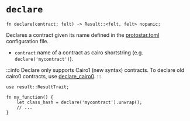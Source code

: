 # `declare`

```cairo
fn declare(contract: felt) -> Result::<felt, felt> nopanic;
```

Declares a contract given its name defined in the [protostar.toml](../../04-configuration-file.md) configuration
file.

- `contract` name of a contract as cairo shortstring (e.g. `declare('mycontract')`).

:::info
Declare only supports Cairo1 (new syntax) contracts. To declare old cairo0 contracts,
use [declare_cairo0](./declare-cairo0.md).
:::

```cairo title="Example"
use result::ResultTrait;

fn my_function() {
    let class_hash = declare('mycontract').unwrap();
    // ...
}
```